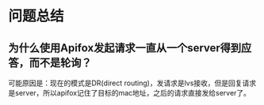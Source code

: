# 问题总结

## 为什么使用Apifox发起请求一直从一个server得到应答，而不是轮询？

可能原因是：现在的模式是DR(direct routing)，发请求是lvs接收，但是回复请求是server，所以apifox记住了目标的mac地址，之后的请求直接发给server了。
